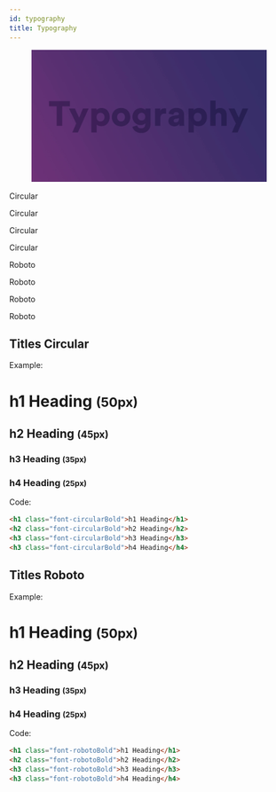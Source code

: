 ```yaml
---
id: typography
title: Typography
---
```


<div class="wrapCover">
    <figure class="coverBackground showAfter">
        <div class="background typographyCover"></div>
    </figure>
    <figure class="coverImage showCover">
        <img src="../../img/typography-cover.png">
    </figure>
</div>

<div class="fonts flex-row-between-center-center">
    <div class="fonts flex-column-center-center-center">
        <p class="circular font-circularBook">Circular</p>
        <p class="circular font-circularMedium">Circular</p>
        <p class="circular font-circularBold">Circular</p>
        <p class="circular font-circularBlack">Circular</p>
    </div>
    <div class="fonts flex-column-center-center-center">
        <p class="roboto font-robotoThin">Roboto</p>
        <p class="roboto font-robotoRegular">Roboto</p>
        <p class="roboto font-robotoBold">Roboto</p>
        <p class="roboto font-robotoBlack">Roboto</p>
    </div>
</div>

## Titles Circular

Example:
<h1 class="circular">h1 Heading <small>(50px)</small></h1>
<h2 class="circular">h2 Heading <small>(45px)</small></h2>
<h3 class="circular">h3 Heading <small>(35px)</small></h3>
<h3 class="circular">h4 Heading <small>(25px)</small></h4>

Code:
```html
<h1 class="font-circularBold">h1 Heading</h1>
<h2 class="font-circularBold">h2 Heading</h2>
<h3 class="font-circularBold">h3 Heading</h3>
<h3 class="font-circularBold">h4 Heading</h4>
```

## Titles Roboto

Example:
<h1 class="roboto">h1 Heading <small>(50px)</small></h1>
<h2 class="roboto">h2 Heading <small>(45px)</small></h2>
<h3 class="roboto">h3 Heading <small>(35px)</small></h3>
<h3 class="roboto">h4 Heading <small>(25px)</small></h4>

Code:
```html
<h1 class="font-robotoBold">h1 Heading</h1>
<h2 class="font-robotoBold">h2 Heading</h2>
<h3 class="font-robotoBold">h3 Heading</h3>
<h3 class="font-robotoBold">h4 Heading</h4>
```